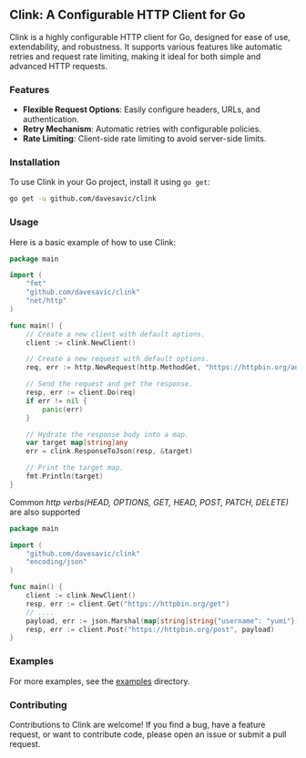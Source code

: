 ## Clink: A Configurable HTTP Client for Go

Clink is a highly configurable HTTP client for Go, designed for ease of use, extendability, and robustness. It supports various features like automatic retries and request rate limiting, making it ideal for both simple and advanced HTTP requests.

### Features
- **Flexible Request Options**: Easily configure headers, URLs, and authentication.
- **Retry Mechanism**: Automatic retries with configurable policies.
- **Rate Limiting**: Client-side rate limiting to avoid server-side limits.

### Installation
To use Clink in your Go project, install it using `go get`:

```bash
go get -u github.com/davesavic/clink
```

### Usage
Here is a basic example of how to use Clink:

```go
package main

import (
	"fmt"
	"github.com/davesavic/clink"
	"net/http"
)

func main() {
	// Create a new client with default options.
	client := clink.NewClient()

	// Create a new request with default options.
	req, err := http.NewRequest(http.MethodGet, "https://httpbin.org/anything", nil)

	// Send the request and get the response.
	resp, err := client.Do(req)
	if err != nil {
		panic(err)
	}

	// Hydrate the response body into a map.
	var target map[string]any
	err = clink.ResponseToJson(resp, &target)

	// Print the target map.
	fmt.Println(target)
}
```

Common *http verbs(HEAD, OPTIONS, GET, HEAD, POST, PATCH, DELETE)* are also supported 
```go
package main

import (
	"github.com/davesavic/clink"
	"encoding/json"
)

func main() {
    client := clink.NewClient()
    resp, err := client.Get("https://httpbin.org/get")
    // ....
    payload, err := json.Marshal(map[string]string{"username": "yumi"})
    resp, err := client.Post("https://httpbin.org/post", payload)
}
```

### Examples
For more examples, see the [examples](https://github.com/davesavic/clink/tree/master/examples) directory.

### Contributing
Contributions to Clink are welcome! If you find a bug, have a feature request, or want to contribute code, please open an issue or submit a pull request.
